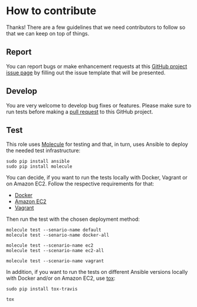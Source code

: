# How to contribute

Thanks! There are a few guidelines that we need contributors to follow so that we can keep on top of things.

## Report

You can report bugs or make enhancement requests at this [GitHub project issue page](http://github.com/rembik/ansible-role-bootstrap/issues/new/choose) by filling out the issue template that will be presented.

## Develop

You are very welcome to develop bug fixes or features. Please make sure to run tests before making a [pull request](https://help.github.com/articles/creating-a-pull-request/) to this GitHub project.

## Test

This role uses [Molecule](https://github.com/metacloud/molecule) for testing and that, in turn, uses Ansible to deploy the needed test infrastructure:
```
sudo pip install ansible
sudo pip install molecule
```

You can decide, if you want to run the tests locally with Docker, Vagrant or on Amazon EC2. Follow the respective requirements for that:
- [Docker](http://github.com/rembik/ansible-role-bootstrap/tree/master/molecule/docker-all/INSTALL.rst)
- [Amazon EC2](http://github.com/rembik/ansible-role-bootstrap/tree/master/molecule/ec2-all/INSTALL.rst)
- [Vagrant](http://github.com/rembik/ansible-role-bootstrap/tree/master/molecule/vagrant/INSTALL.rst)

Then run the test with the chosen deployment method:
```
molecule test --senario-name default
molecule test --senario-name docker-all

molecule test --scenario-name ec2
molecule test --scenario-name ec2-all

molecule test --scenario-name vagrant
```

In addition, if you want to run the tests on different Ansible versions locally with Docker and/or on Amazon EC2, use [tox](https://tox.readthedocs.io/en/latest/):
```
sudo pip install tox-travis

tox
```
